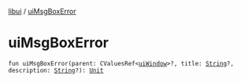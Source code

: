 [libui](index.md) / [uiMsgBoxError](./ui-msg-box-error.md)

# uiMsgBoxError

`fun uiMsgBoxError(parent: CValuesRef<`[`uiWindow`](ui-window.md)`>?, title: `[`String`](https://kotlinlang.org/api/latest/jvm/stdlib/kotlin/-string/index.html)`?, description: `[`String`](https://kotlinlang.org/api/latest/jvm/stdlib/kotlin/-string/index.html)`?): `[`Unit`](https://kotlinlang.org/api/latest/jvm/stdlib/kotlin/-unit/index.html)